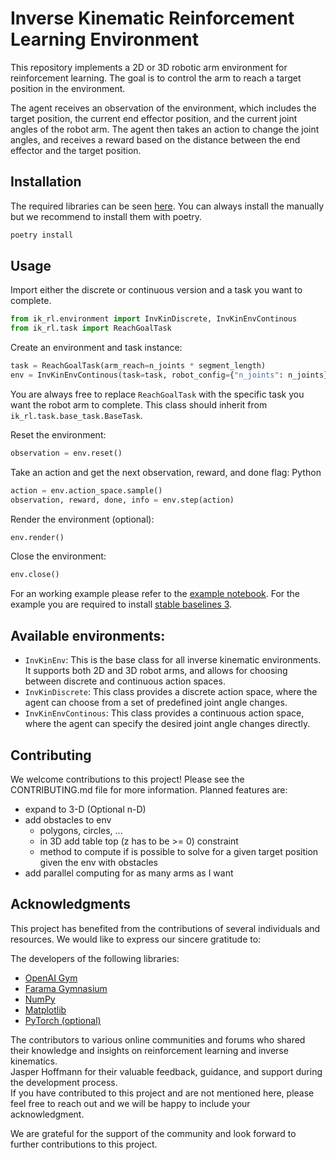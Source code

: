 # Inverse Kinematic Reinforcement Learning Environment
This repository implements a 2D or 3D robotic arm environment for reinforcement learning. The goal is to control the arm to reach a target position in the environment.

The agent receives an observation of the environment, which includes the target position, the current end effector position, and the current joint angles of the robot arm. The agent then takes an action to change the joint angles, and receives a reward based on the distance between the end effector and the target position.

## Installation

The required libraries can be seen [here](./pyproject.toml). You can always install the manually but we recommend to install them with poetry.
```bash
poetry install
```

## Usage
Import either the discrete or continuous version and a task you want to complete.

```python
from ik_rl.environment import InvKinDiscrete, InvKinEnvContinous
from ik_rl.task import ReachGoalTask
```

Create an environment and task instance:

```python
task = ReachGoalTask(arm_reach=n_joints * segment_length)
env = InvKinEnvContinous(task=task, robot_config={"n_joints": n_joints})
```

You are always free to replace `ReachGoalTask` with the specific task you want the robot arm to complete. This class should inherit from `ik_rl.task.base_task.BaseTask`.

Reset the environment:
```python
observation = env.reset()
```

Take an action and get the next observation, reward, and done flag:
Python
```python
action = env.action_space.sample()
observation, reward, done, info = env.step(action)
```

Render the environment (optional):
```python
env.render()
```

Close the environment:
```python
env.close()
```

For an working example please refer to the [example notebook](./example.ipynb). For the example you are required to install [stable baselines 3](https://stable-baselines3.readthedocs.io/en/master/).

## Available environments:

- `InvKinEnv`: This is the base class for all inverse kinematic environments. It supports both 2D and 3D robot arms, and allows for choosing between discrete and continuous action spaces.  
- `InvKinDiscrete`: This class provides a discrete action space, where the agent can choose from a set of predefined joint angle changes.  
- `InvKinEnvContinous`: This class provides a continuous action space, where the agent can specify the desired joint angle changes directly.  


## Contributing

We welcome contributions to this project! Please see the CONTRIBUTING.md file for more information. Planned features are:

- expand to 3-D (Optional n-D)
- add obstacles to env
  - polygons, circles, ...
  - in 3D add table top (z has to be >= 0) constraint 
  - method to compute if is possible to solve for a given target position given the env with obstacles
- add parallel computing for as many arms as I want

## Acknowledgments

This project has benefited from the contributions of several individuals and resources. We would like to express our sincere gratitude to:

The developers of the following libraries:


- [OpenAI Gym](https://towardsdatascience.com/reinforcement-learning-with-openai-d445c2c687d2)
- [Farama Gymnasium](https://gymnasium.farama.org/)
- [NumPy](https://numpy.org/)
- [Matplotlib](https://matplotlib.org/)
- [PyTorch (optional)](https://pytorch.org/)

The contributors to various online communities and forums who shared their knowledge and insights on reinforcement learning and inverse kinematics.  
Jasper Hoffmann for their valuable feedback, guidance, and support during the development process.  
If you have contributed to this project and are not mentioned here, please feel free to reach out and we will be happy to include your acknowledgment.

We are grateful for the support of the community and look forward to further contributions to this project.



